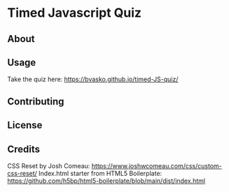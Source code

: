 # Timed Javascript Quiz

## About

## Usage
Take the quiz here: https://bvasko.github.io/timed-JS-quiz/

## Contributing

## License

## Credits

CSS Reset by Josh Comeau: https://www.joshwcomeau.com/css/custom-css-reset/
Index.html starter from HTML5 Boilerplate: https://github.com/h5bp/html5-boilerplate/blob/main/dist/index.html